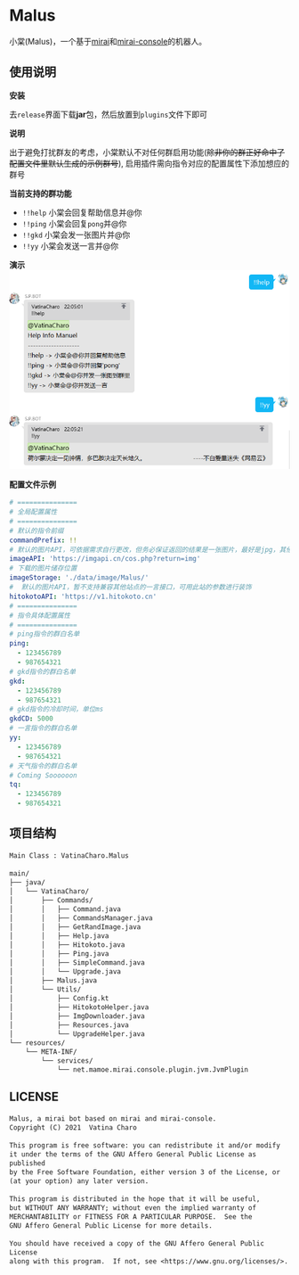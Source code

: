 # Malus

小棠(Malus)，一个基于[mirai](https://github.com/mamoe/mirai)和[mirai-console](https://github.com/mamoe/mirai-console)的机器人。

## 使用说明

**安装**

去`release`界面下载**jar**包，然后放置到`plugins`文件下即可

**说明**

出于避免打扰群友的考虑，小棠默认不对任何群启用功能(~~除非你的群正好命中了配置文件里默认生成的示例群号~~), 启用插件需向指令对应的配置属性下添加想应的群号

**当前支持的群功能**

* `!!help` 小棠会回复帮助信息并@你
* `!!ping` 小棠会回复`pong`并@你
* `!!gkd` 小棠会发一张图片并@你
* `!!yy` 小棠会发送一言并@你

**演示**
![demo](https://raw.githubusercontent.com/VatinaCharo/PicgoPicAssets/main/pic/malus_demo.png)

**配置文件示例**
```yaml
# ===============
# 全局配置属性
# ===============
# 默认的指令前缀
commandPrefix: !!
# 默认的图片API，可依据需求自行更改，但务必保证返回的结果是一张图片，最好是jpg，其他不做可用性保证
imageAPI: 'https://imgapi.cn/cos.php?return=img'
# 下载的图片储存位置
imageStorage: './data/image/Malus/'
#  默认的图片API，暂不支持兼容其他站点的一言接口，可用此站的参数进行装饰
hitokotoAPI: 'https://v1.hitokoto.cn'
# ===============
# 指令具体配置属性
# ===============
# ping指令的群白名单
ping: 
  - 123456789
  - 987654321
# gkd指令的群白名单
gkd: 
  - 123456789
  - 987654321
# gkd指令的冷却时间，单位ms
gkdCD: 5000
# 一言指令的群白名单
yy: 
  - 123456789
  - 987654321
# 天气指令的群白名单
# Coming Soooooon
tq: 
  - 123456789
  - 987654321
```

## 项目结构
```text
Main Class : VatinaCharo.Malus

main/
├── java/
│   └── VatinaCharo/
│       ├── Commands/
│       │   ├── Command.java
│       │   ├── CommandsManager.java
│       │   ├── GetRandImage.java
│       │   ├── Help.java
│       │   ├── Hitokoto.java
│       │   ├── Ping.java
│       │   ├── SimpleCommand.java
│       │   └── Upgrade.java
│       ├── Malus.java
│       └── Utils/
│           ├── Config.kt
│           ├── HitokotoHelper.java
│           ├── ImgDownloader.java
│           ├── Resources.java
│           └── UpgradeHelper.java
└── resources/
    └── META-INF/
        └── services/
            └── net.mamoe.mirai.console.plugin.jvm.JvmPlugin
```

## LICENSE

```
Malus, a mirai bot based on mirai and mirai-console.
Copyright (C) 2021  Vatina Charo
 
This program is free software: you can redistribute it and/or modify
it under the terms of the GNU Affero General Public License as published
by the Free Software Foundation, either version 3 of the License, or
(at your option) any later version.

This program is distributed in the hope that it will be useful,
but WITHOUT ANY WARRANTY; without even the implied warranty of
MERCHANTABILITY or FITNESS FOR A PARTICULAR PURPOSE.  See the
GNU Affero General Public License for more details.
 
You should have received a copy of the GNU Affero General Public License
along with this program.  If not, see <https://www.gnu.org/licenses/>.
```
